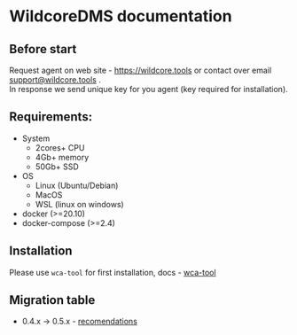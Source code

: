 # WildcoreDMS documentation

## Before start
Request agent on web site - https://wildcore.tools or contact over email support@wildcore.tools  .    
In response we send unique key for you agent (key required for installation).

## Requirements:
* System
    * 2cores+ CPU
    * 4Gb+ memory
    * 50Gb+ SSD
* OS
    * Linux (Ubuntu/Debian)
    * MacOS
    * WSL (linux on windows)
* docker (>=20.10)
* docker-compose (>=2.4)

## Installation
Please use `wca-tool` for first installation, docs -  [wca-tool](/wca-tools/README.md)

## Migration table 
* 0.4.x -> 0.5.x - [recomendations](migrates/0.4.x_0.5.x.md)

